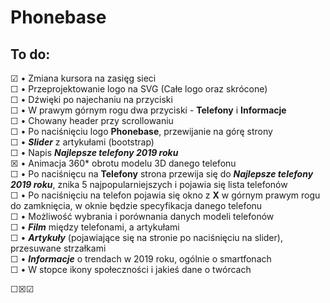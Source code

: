 # Phonebase

## To do:
☑ • Zmiana kursora na zasięg sieci<br>
☐ • Przeprojektowanie logo na SVG (Całe logo oraz skrócone)<br>
☐ • Dźwięki po najechaniu na przyciski<br>
☐ •	W prawym górnym rogu dwa przyciski - **Telefony** i **Informacje**<br>
☐ •	Chowany header przy scrollowaniu<br>
☐ • Po naciśnięciu logo **Phonebase**, przewijanie na górę strony<br>
☐ • ***Slider*** z artykułami (bootstrap)<br>
☐ • Napis ***Najlepsze telefony 2019 roku***<br>
☒ • Animacja 360* obrotu modelu 3D danego telefonu<br>
☐ • Po naciśnięcu na **Telefony** strona przewija się do ***Najlepsze telefony 2019 roku***, znika 5 najpopularniejszych i pojawia się lista telefonów<br>
☐ • Po naciśnięciu na telefon pojawia się okno z **X** w górnym prawym rogu do zamknięcia, w oknie będzie specyfikacja danego telefonu<br>
☐ • Możliwość wybrania i porównania danych modeli telefonów<br>
☐ • ***Film*** między telefonami, a artykułami<br>
☐ • ***Artykuły*** (pojawiające się na stronie po naciśnięciu na slider), przesuwane strzałkami<br>
☐ • ***Informacje*** o trendach w 2019 roku, ogólnie o smartfonach<br>
☐ •  W stopce ikony społeczności i jakieś dane o twórcach<br>

☐☒☑
